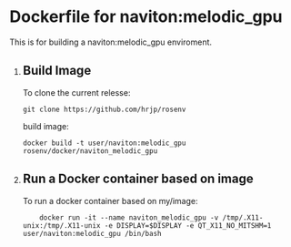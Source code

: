 # Dockerfile for naviton:melodic_gpu
This is for building a naviton:melodic_gpu enviroment. 
  
1. ## Build Image
    To clone the current relesse:
    ```bash:bash
    git clone https://github.com/hrjp/rosenv
    ```
    build image:
    ```bash:bash
    docker build -t user/naviton:melodic_gpu rosenv/docker/naviton_melodic_gpu
    ```

2. ## Run a Docker container based on image
    To run a docker container based on my/image:
    ```bash:bash
        docker run -it --name naviton_melodic_gpu -v /tmp/.X11-unix:/tmp/.X11-unix -e DISPLAY=$DISPLAY -e QT_X11_NO_MITSHM=1 user/naviton:melodic_gpu /bin/bash 
    ```
